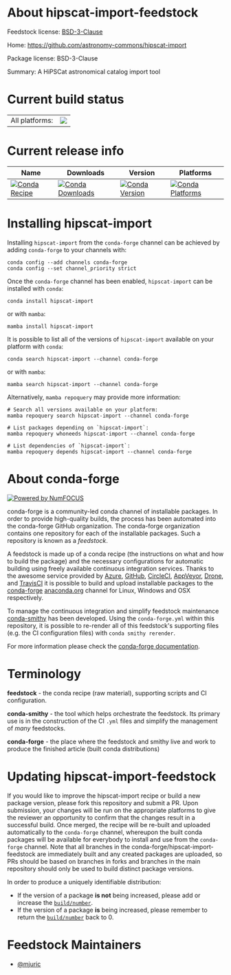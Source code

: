 About hipscat-import-feedstock
==============================

Feedstock license: [BSD-3-Clause](https://github.com/conda-forge/hipscat-import-feedstock/blob/main/LICENSE.txt)

Home: https://github.com/astronomy-commons/hipscat-import

Package license: BSD-3-Clause

Summary: A HiPSCat astronomical catalog import tool

Current build status
====================


<table><tr><td>All platforms:</td>
    <td>
      <a href="https://dev.azure.com/conda-forge/feedstock-builds/_build/latest?definitionId=21357&branchName=main">
        <img src="https://dev.azure.com/conda-forge/feedstock-builds/_apis/build/status/hipscat-import-feedstock?branchName=main">
      </a>
    </td>
  </tr>
</table>

Current release info
====================

| Name | Downloads | Version | Platforms |
| --- | --- | --- | --- |
| [![Conda Recipe](https://img.shields.io/badge/recipe-hipscat--import-green.svg)](https://anaconda.org/conda-forge/hipscat-import) | [![Conda Downloads](https://img.shields.io/conda/dn/conda-forge/hipscat-import.svg)](https://anaconda.org/conda-forge/hipscat-import) | [![Conda Version](https://img.shields.io/conda/vn/conda-forge/hipscat-import.svg)](https://anaconda.org/conda-forge/hipscat-import) | [![Conda Platforms](https://img.shields.io/conda/pn/conda-forge/hipscat-import.svg)](https://anaconda.org/conda-forge/hipscat-import) |

Installing hipscat-import
=========================

Installing `hipscat-import` from the `conda-forge` channel can be achieved by adding `conda-forge` to your channels with:

```
conda config --add channels conda-forge
conda config --set channel_priority strict
```

Once the `conda-forge` channel has been enabled, `hipscat-import` can be installed with `conda`:

```
conda install hipscat-import
```

or with `mamba`:

```
mamba install hipscat-import
```

It is possible to list all of the versions of `hipscat-import` available on your platform with `conda`:

```
conda search hipscat-import --channel conda-forge
```

or with `mamba`:

```
mamba search hipscat-import --channel conda-forge
```

Alternatively, `mamba repoquery` may provide more information:

```
# Search all versions available on your platform:
mamba repoquery search hipscat-import --channel conda-forge

# List packages depending on `hipscat-import`:
mamba repoquery whoneeds hipscat-import --channel conda-forge

# List dependencies of `hipscat-import`:
mamba repoquery depends hipscat-import --channel conda-forge
```


About conda-forge
=================

[![Powered by
NumFOCUS](https://img.shields.io/badge/powered%20by-NumFOCUS-orange.svg?style=flat&colorA=E1523D&colorB=007D8A)](https://numfocus.org)

conda-forge is a community-led conda channel of installable packages.
In order to provide high-quality builds, the process has been automated into the
conda-forge GitHub organization. The conda-forge organization contains one repository
for each of the installable packages. Such a repository is known as a *feedstock*.

A feedstock is made up of a conda recipe (the instructions on what and how to build
the package) and the necessary configurations for automatic building using freely
available continuous integration services. Thanks to the awesome service provided by
[Azure](https://azure.microsoft.com/en-us/services/devops/), [GitHub](https://github.com/),
[CircleCI](https://circleci.com/), [AppVeyor](https://www.appveyor.com/),
[Drone](https://cloud.drone.io/welcome), and [TravisCI](https://travis-ci.com/)
it is possible to build and upload installable packages to the
[conda-forge](https://anaconda.org/conda-forge) [anaconda.org](https://anaconda.org/)
channel for Linux, Windows and OSX respectively.

To manage the continuous integration and simplify feedstock maintenance
[conda-smithy](https://github.com/conda-forge/conda-smithy) has been developed.
Using the ``conda-forge.yml`` within this repository, it is possible to re-render all of
this feedstock's supporting files (e.g. the CI configuration files) with ``conda smithy rerender``.

For more information please check the [conda-forge documentation](https://conda-forge.org/docs/).

Terminology
===========

**feedstock** - the conda recipe (raw material), supporting scripts and CI configuration.

**conda-smithy** - the tool which helps orchestrate the feedstock.
                   Its primary use is in the construction of the CI ``.yml`` files
                   and simplify the management of *many* feedstocks.

**conda-forge** - the place where the feedstock and smithy live and work to
                  produce the finished article (built conda distributions)


Updating hipscat-import-feedstock
=================================

If you would like to improve the hipscat-import recipe or build a new
package version, please fork this repository and submit a PR. Upon submission,
your changes will be run on the appropriate platforms to give the reviewer an
opportunity to confirm that the changes result in a successful build. Once
merged, the recipe will be re-built and uploaded automatically to the
`conda-forge` channel, whereupon the built conda packages will be available for
everybody to install and use from the `conda-forge` channel.
Note that all branches in the conda-forge/hipscat-import-feedstock are
immediately built and any created packages are uploaded, so PRs should be based
on branches in forks and branches in the main repository should only be used to
build distinct package versions.

In order to produce a uniquely identifiable distribution:
 * If the version of a package **is not** being increased, please add or increase
   the [``build/number``](https://docs.conda.io/projects/conda-build/en/latest/resources/define-metadata.html#build-number-and-string).
 * If the version of a package **is** being increased, please remember to return
   the [``build/number``](https://docs.conda.io/projects/conda-build/en/latest/resources/define-metadata.html#build-number-and-string)
   back to 0.

Feedstock Maintainers
=====================

* [@mjuric](https://github.com/mjuric/)

